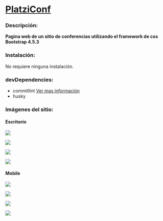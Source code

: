# [PlatziConf](https://carlos-angel.github.io/platziConf/ "ver sitio")

### Descripción:

**Pagina web de un sitio de conferencias utilizando el framework de css Bootstrap 4.5.3**

### Instalación:

No requiere ninguna instalación.

### devDependencies:

- commitlint [Ver mas información](https://www.conventionalcommits.org/en/v1.0.0// "Conventional commits")
- husky

### Imágenes del sitio:

#### Escritorio

![](https://bucket-public-carlos-angel.s3.us-east-2.amazonaws.com/platziconf/escritorio-01-inicio.png)

![](https://bucket-public-carlos-angel.s3.us-east-2.amazonaws.com/platziconf/escritorio-02-oradores.png)

![](https://bucket-public-carlos-angel.s3.us-east-2.amazonaws.com/platziconf/escritorio-03-lugar.png)

![](https://bucket-public-carlos-angel.s3.us-east-2.amazonaws.com/platziconf/escritorio-04-form.png)

#### Mobile

![](https://bucket-public-carlos-angel.s3.us-east-2.amazonaws.com/platziconf/mobile-01-inicio.png)

![](https://bucket-public-carlos-angel.s3.us-east-2.amazonaws.com/platziconf/mobile-02-oradores.png)

![](https://bucket-public-carlos-angel.s3.us-east-2.amazonaws.com/platziconf/mobile-03-lugar.png)

![](https://bucket-public-carlos-angel.s3.us-east-2.amazonaws.com/platziconf/mobile-04-form.png)
